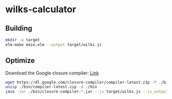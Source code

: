 # wilks-calculator

## Building

```bash
mkdir -p target
elm-make main.elm --output target/wilks.js
```

## Optimize
Download the Google closure compiler: [Link](https://dl.google.com/closure-compiler/compiler-latest.zip)

```bash
wget https://dl.google.com/closure-compiler/compiler-latest.zip -P ./bin
unzip ./bin/compiler-latest.zip -d ./bin
java -jar ./bin/closure-compiler-*.jar --js target/wilks.js --js_output_file target/wilks-compiled.js
```
